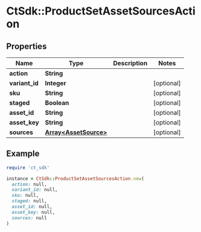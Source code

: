 # CtSdk::ProductSetAssetSourcesAction

## Properties

| Name | Type | Description | Notes |
| ---- | ---- | ----------- | ----- |
| **action** | **String** |  |  |
| **variant_id** | **Integer** |  | [optional] |
| **sku** | **String** |  | [optional] |
| **staged** | **Boolean** |  | [optional] |
| **asset_id** | **String** |  | [optional] |
| **asset_key** | **String** |  | [optional] |
| **sources** | [**Array&lt;AssetSource&gt;**](AssetSource.md) |  | [optional] |

## Example

```ruby
require 'ct_sdk'

instance = CtSdk::ProductSetAssetSourcesAction.new(
  action: null,
  variant_id: null,
  sku: null,
  staged: null,
  asset_id: null,
  asset_key: null,
  sources: null
)
```

